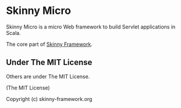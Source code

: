 # Skinny Micro 

Skinny Micro is a micro Web framework to build Servlet applications in Scala.

The core part of [Skinny Framework](http://skinny-framework.org/).

## Under The MIT License

Others are under The MIT License.

(The MIT License)

Copyright (c) skinny-framework.org



